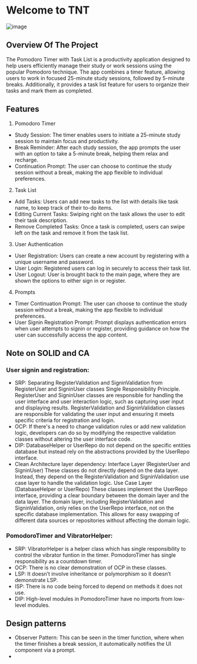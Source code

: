 
# Welcome to TNT
![image](https://cdn.discordapp.com/attachments/1111436485594464352/1137570283763544184/Untitled_Artwork_26.png)
## Overview Of The Project

The Pomodoro Timer with Task List is a productivity application designed to help users efficiently
manage their study or work sessions using the popular Pomodoro technique. The app combines a timer
feature, allowing users to work in focused 25-minute study sessions, followed by 5-minute breaks.
Additionally, it provides a task list feature for users to organize their tasks and mark them as
completed.

## Features
1. Pomodoro Timer
- Study Session: The timer enables users to initiate a 25-minute study session to maintain focus and productivity.
- Break Reminder: After each study session, the app prompts the user with an option to take a 5-minute break, helping them relax and recharge.
- Continuation Prompt: The user can choose to continue the study session without a break, making the app flexible to individual preferences.
2. Task List
- Add Tasks: Users can add new tasks to the list with details like task name, to keep track of their to-do items.
- Editing Current Tasks: Swiping right on the task allows the user to edit their task description.
- Remove Completed Tasks: Once a task is completed, users can swipe left on the task and remove it from the task list.
3. User Authentication
- User Registration: Users can create a new account by registering with a unique username and password.
- User Login: Registered users can log in securely to access their task list.
- User Logout: User is brought back to the main page, where they are shown the options to either sign in or register.
4. Prompts
- Timer Continuation Prompt: The user can choose to continue the study session without a break, making the app flexible to individual preferences.
- User Signin Registration Prompt: Prompt displays authentication errors when user attempts to signin or register, providing guidance on how the user can successfully access the app content.


## Note on SOLID and CA
### User signin and registration:
- SRP: Separating RegisterValidation and SigninValidation from RegisterUser and SigninUser classes
  Single Responsibility Principle. RegisterUser and SigninUser classes are responsible for handling the user interface and user interaction logic, such as capturing user input and displaying results.
  RegisterValidation and SigninValidation classes are responsible for validating the user input and ensuring it meets specific criteria for registration and login.
- OCP: If there's a need to change validation rules or add new validation logic, developers can do so by modifying the respective validation classes without altering the user interface code.
- DIP: DatabaseHelper or UserRepo do not depend on the specific entities database but instead rely on the abstractions provided by the UserRepo interface.
- Clean Architecture layer dependency:  Interface Layer (RegisterUser and SigninUser)
  These classes do not directly depend on the data layer. Instead, they depend on the RegisterValidation and SigninValidation use case layer to handle the validation logic.
  Use Case Layer (DatabaseHelper or UserRepo)
  These classes implement the UserRepo interface, providing a clear boundary between the domain layer and the data layer.
  The domain layer, including RegisterValidation and SigninValidation, only relies on the UserRepo interface, not on the specific database implementation. This allows for easy swapping of different data sources or repositories without affecting the domain logic.

### PomodoroTimer and VibratorHelper:
- SRP: VibratorHelper is a helper class which has single responsibility to control the vibrator funtion in the timer.
  PomodoroTimer has single responsibility as a countdown timer.
- OCP: There is no clear demonstration of OCP in these classes.
- LSP: It doesn’t involve inheritance or polymorphism so it doesn’t demonstrate LSP.
- ISP: There is no code being forced to depend on methods it does not use.
- DIP: High-level modules in PomodoroTimer have no imports from low-level modules.

## Design patterns
- Observer Pattern: This can be seen in the timer function, where when the timer finishes a break session, it automatically notifies the UI component via a prompt.
- 

